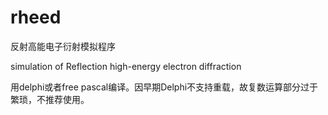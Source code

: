 # rheed

反射高能电子衍射模拟程序

simulation of Reflection high-energy electron diffraction


用delphi或者free pascal编译。因早期Delphi不支持重载，故复数运算部分过于繁琐，不推荐使用。
